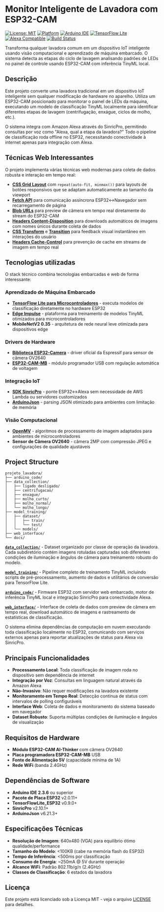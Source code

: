 # Monitor Inteligente de Lavadora com ESP32-CAM

[![License: MIT](https://img.shields.io/badge/License-MIT-yellow.svg)](https://opensource.org/licenses/MIT)
[![Platform](https://img.shields.io/badge/Platform-ESP32-blue.svg)](https://espressif.com/)
[![Arduino IDE](https://img.shields.io/badge/Arduino%20IDE-2.3.6-green.svg)](https://www.arduino.cc/)
[![TensorFlow Lite](https://img.shields.io/badge/ML-TensorFlow%20Lite-orange.svg)](https://www.tensorflow.org/lite)
[![Alexa Compatible](https://img.shields.io/badge/Voice-Alexa%20Compatible-00CAFF.svg)](https://developer.amazon.com/alexa)
[![Build Status](https://img.shields.io/badge/Build-Passing-brightgreen.svg)]()

Transforma qualquer lavadora comum em um dispositivo IoT inteligente usando visão computacional e aprendizado de máquina embarcado. O sistema detecta as etapas do ciclo de lavagem analisando padrões de LEDs no painel de controle usando ESP32-CAM com inferência TinyML local.

## Descrição

Este projeto converte uma lavadora tradicional em um dispositivo IoT inteligente sem qualquer modificação de hardware no aparelho. Utiliza um ESP32-CAM posicionado para monitorar o painel de LEDs da máquina, executando um modelo de classificação TinyML localmente para identificar diferentes etapas de lavagem (centrifugação, enxágue, ciclos de molho, etc.).

O sistema integra com Amazon Alexa através do SinricPro, permitindo consultas por voz como "Alexa, qual a etapa da lavadora?" Todo o pipeline de classificação roda offline no ESP32, necessitando conectividade à internet apenas para integração com Alexa.

## Técnicas Web Interessantes

O projeto implementa várias técnicas web modernas para coleta de dados robusta e interação em tempo real:

- **[CSS Grid Layout](https://developer.mozilla.org/pt-BR/docs/Web/CSS/CSS_Grid_Layout)** com `repeat(auto-fit, minmax())` para layouts de botões responsivos que se adaptam automaticamente ao tamanho da viewport
- **[Fetch API](https://developer.mozilla.org/pt-BR/docs/Web/API/Fetch_API)** para comunicação assíncrona ESP32↔Navegador sem recarregamento de página
- **[Blob URLs](https://developer.mozilla.org/en-US/docs/Web/API/URL/createObjectURL)** para preview de câmera em tempo real diretamente do stream do ESP32-CAM
- **[Headers Content-Disposition](https://developer.mozilla.org/pt-BR/docs/Web/HTTP/Headers/Content-Disposition)** para downloads automáticos de imagens com nomes únicos durante coleta de dados
- **[CSS Transform](https://developer.mozilla.org/pt-BR/docs/Web/CSS/transform)** e **[Transition](https://developer.mozilla.org/pt-BR/docs/Web/CSS/transition)** para feedback visual instantâneo em interações do usuário
- **[Headers Cache-Control](https://developer.mozilla.org/pt-BR/docs/Web/HTTP/Headers/Cache-Control)** para prevenção de cache em streams de imagem em tempo real

## Tecnologias utilizadas

O stack técnico combina tecnologias embarcadas e web de forma interessante:

### Aprendizado de Máquina Embarcado
- **[TensorFlow Lite para Microcontroladores](https://www.tensorflow.org/lite/microcontrollers)** - executa modelos de classificação diretamente no hardware ESP32
- **[Edge Impulse](https://edgeimpulse.com/)** - plataforma para treinamento de modelos TinyML otimizados para microcontroladores
- **MobileNetV2 0.35** - arquitetura de rede neural leve otimizada para dispositivos edge

### Drivers de Hardware
- **[Biblioteca ESP32-Camera](https://github.com/espressif/esp32-camera)** - driver oficial da Espressif para sensor de câmera OV2640
- **[ESP32-CAM-MB](https://github.com/Freenove/Freenove_ESP32_WROVER_Board)** - módulo programador USB com regulação automática de voltagem

### Integração IoT
- **[SDK SinricPro](https://github.com/sinricpro/esp8266-esp32-sdk)** - ponte ESP32↔Alexa sem necessidade de AWS Lambda ou servidores customizados
- **[ArduinoJson](https://github.com/bblanchon/ArduinoJson)** - parsing JSON otimizado para ambientes com limitação de memória

### Visão Computacional
- **[OpenMV](https://openmv.io/)** - algoritmos de processamento de imagem adaptados para ambientes de microcontroladores
- **Sensor de Câmera OV2640** - câmera 2MP com compressão JPEG e configurações de qualidade ajustáveis

## Project Structure

```
projeto_lavadora/
├── arduino_code/
├── data_collection/
│   ├── ligado_desligado/
│   ├── centrifugacao/
│   ├── enxague/
│   ├── molho_curto/
│   ├── molho_normal/
│   └── molho_longo/
├── model_training/
│   ├── dataset/
│   │   ├── train/
│   │   └── test/
│   └── models/
├── web_interface/
└── docs/
```

**[`data_collection/`](./data_collection/)** - Dataset organizado por classe de operação da lavadora. Cada subdiretório contém imagens rotuladas capturadas sob diferentes condições de iluminação e ângulos de câmera para treinamento robusto do modelo.

**[`model_training/`](./model_training/)** - Pipeline completo de treinamento TinyML incluindo scripts de pré-processamento, aumento de dados e utilitários de conversão para TensorFlow Lite.

**[`arduino_code/`](./arduino_code/)** - Firmware ESP32 com servidor web embarcado, motor de inferência TinyML local e integração SinricPro para conectividade Alexa.

**[`web_interface/`](./web_interface/)** - Interface de coleta de dados com preview de câmera em tempo real, download automático de imagens e rastreamento de estatísticas de classificação.

O sistema elimina dependências de computação em nuvem executando toda classificação localmente no ESP32, comunicando com serviços externos apenas para reportar atualizações de status para Alexa via SinricPro.

## Principais Funcionalidades

- **Processamento Local**: Toda classificação de imagem roda no dispositivo sem dependência de internet
- **Integração por Voz**: Consultas em linguagem natural através da Amazon Alexa
- **Não-Invasivo**: Não requer modificações na lavadora existente
- **Monitoramento em Tempo Real**: Detecção contínua de status com intervalos de polling configuráveis
- **Interface Web**: Coleta de dados e monitoramento do sistema baseado em navegador
- **Dataset Robusto**: Suporta múltiplas condições de iluminação e ângulos de visualização

## Requisitos de Hardware

- **Módulo ESP32-CAM AI-Thinker** com câmera OV2640
- **Placa programadora ESP32-CAM-MB** USB
- **Fonte de Alimentação 5V** (capacidade mínima de 1A)
- **Rede WiFi** (banda 2.4GHz)

## Dependências de Software

- **Arduino IDE 2.3.6** ou superior
- **Pacote de Placa ESP32** v2.0.11+
- **TensorFlowLite_ESP32** v0.9.0+
- **SinricPro** v2.10.1+
- **ArduinoJson** v6.21.3+

## Especificações Técnicas

- **Resolução de Imagem**: 640x480 (VGA) para equilíbrio ótimo qualidade/performance
- **Tamanho do Modelo**: <100KB (cabe na memória flash do ESP32)
- **Tempo de Inferência**: <500ms por classificação
- **Consumo de Energia**: ~250mA @ 5V durante operação
- **Alcance WiFi**: Padrão 802.11b/g/n (2.4GHz)
- **Classes de Classificação**: 6 estados da lavadora

## Licença

Este projeto está licenciado sob a Licença MIT - veja o arquivo [LICENSE](LICENSE) para detalhes.